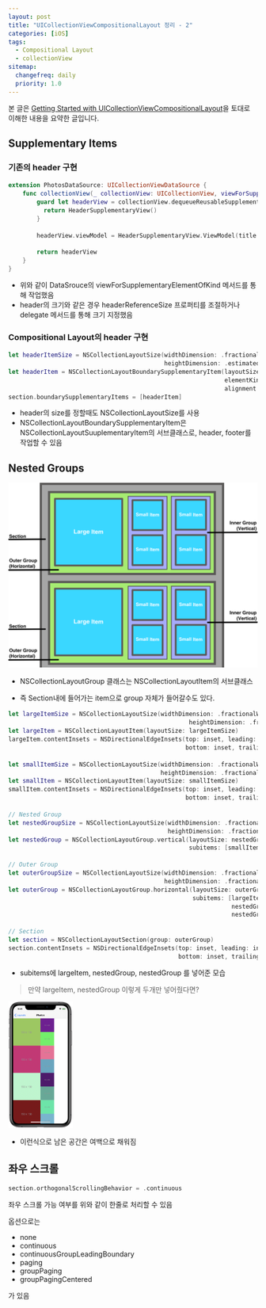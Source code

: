 ```yaml
---
layout: post
title: "UICollectionViewCompositionalLayout 정리 - 2"
categories: [iOS]
tags: 
  - Compositional Layout
  - collectionView
sitemap:
  changefreq: daily
  priority: 1.0
---
```


본 글은 [Getting Started with UICollectionViewCompositionalLayout](https://lickability.com/blog/getting-started-with-uicollectionviewcompositionallayout/)을 토대로 이해한 내용을 요약한 글입니다.

## Supplementary Items

### 기존의 header 구현

```swift
extension PhotosDataSource: UICollectionViewDataSource {
    func collectionView(_ collectionView: UICollectionView, viewForSupplementaryElementOfKind kind: String, at indexPath: IndexPath) -> UICollectionReusableView {
        guard let headerView = collectionView.dequeueReusableSupplementaryView(ofKind: kind, withReuseIdentifier: "HeaderSupplementaryView", for: indexPath) as? HeaderSupplementaryView else {
          return HeaderSupplementaryView()
        }
        
        headerView.viewModel = HeaderSupplementaryView.ViewModel(title: "Section \(indexPath.section + 1)")
        
        return headerView
    }
}
```

- 위와 같이 DataSrouce의 viewForSupplementaryElementOfKind 메서드를 통해 작업했음
- header의 크기와 같은 경우 headerReferenceSize 프로퍼티를 조절하거나 delegate 메서드를 통해 크기 지정했음



### Compositional Layout의 header 구현

```swift
let headerItemSize = NSCollectionLayoutSize(widthDimension: .fractionalWidth(1),
                                            heightDimension: .estimated(100))
let headerItem = NSCollectionLayoutBoundarySupplementaryItem(layoutSize: headerItemSize,
                                                             elementKind: "header",
                                                             alignment: .top)
section.boundarySupplementaryItems = [headerItem]
```

- header의 size를 정할때도 NSCollectionLayoutSize를 사용
- NSCollectionLayoutBoundarySupplementaryItem은 NSCollectionLayoutSuuplementaryItem의 서브클래스로, header, footer를 작업할 수 있음



## Nested Groups

<img src="https://raw.githubusercontent.com/Neph3779/Blog-Image/forUpload/img/20220910221236.png" alt="Diagram of a compositional layout with multiple items and nested groups" style="zoom:50%;" />

- NSCollectionLayoutGroup 클래스는 NSCollectionLayoutItem의 서브클래스

- 즉 Section내에 들어가는 item으로 group 자체가 들어갈수도 있다.

  

```swift
let largeItemSize = NSCollectionLayoutSize(widthDimension: .fractionalWidth(0.5),
                                                   heightDimension: .fractionalHeight(1))
let largeItem = NSCollectionLayoutItem(layoutSize: largeItemSize)
largeItem.contentInsets = NSDirectionalEdgeInsets(top: inset, leading: inset,
                                                  bottom: inset, trailing: inset)

let smallItemSize = NSCollectionLayoutSize(widthDimension: .fractionalWidth(1),
                                           heightDimension: .fractionalHeight(0.5))
let smallItem = NSCollectionLayoutItem(layoutSize: smallItemSize)
smallItem.contentInsets = NSDirectionalEdgeInsets(top: inset, leading: inset,
                                                  bottom: inset, trailing: inset)

// Nested Group
let nestedGroupSize = NSCollectionLayoutSize(widthDimension: .fractionalWidth(0.25),
                                             heightDimension: .fractionalHeight(1))
let nestedGroup = NSCollectionLayoutGroup.vertical(layoutSize: nestedGroupSize,
                                                   subitems: [smallItem])

// Outer Group
let outerGroupSize = NSCollectionLayoutSize(widthDimension: .fractionalWidth(1),
                                            heightDimension: .fractionalWidth(0.5))
let outerGroup = NSCollectionLayoutGroup.horizontal(layoutSize: outerGroupSize,
                                                    subitems: [largeItem,
                                                               nestedGroup,
                                                               nestedGroup])

// Section
let section = NSCollectionLayoutSection(group: outerGroup)
section.contentInsets = NSDirectionalEdgeInsets(top: inset, leading: inset,
                                                bottom: inset, trailing: inset)
```



- subitems에 largeItem, nestedGroup, nestedGroup 를 넣어준 모습

> 만약 largeItem, nestedGroup 이렇게 두개만 넣어줬다면?

<img src="https://raw.githubusercontent.com/Neph3779/Blog-Image/forUpload/img/20220910224745.png" alt="iPhone simulator screenshot showing compositional layout next to empty space" style="zoom: 25%;" />

- 이런식으로 남은 공간은 여백으로 채워짐



## 좌우 스크롤

```swift
section.orthogonalScrollingBehavior = .continuous
```

좌우 스크롤 가능 여부를 위와 같이 한줄로 처리할 수 있음

옵션으로는 

- none
- continuous
- continuousGroupLeadingBoundary
- paging
- groupPaging
- groupPagingCentered

가 있음 

